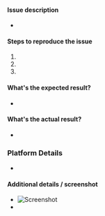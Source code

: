#### Issue description
- 


#### Steps to reproduce the issue
1.
2.
3.


#### What's the expected result?
- 


#### What's the actual result?
- 


### Platform Details
- 


#### Additional details / screenshot
- ![Screenshot]()
- 
